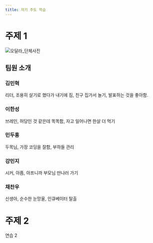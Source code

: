 ```yaml
---
title: 자기 주도 학습
---
```


# 주제 1

![오달라_단체사진](https://user-images.githubusercontent.com/30791915/50469242-e5931980-09ee-11e9-89e0-96e7556535c0.jpg)

## 팀원 소개

### 김민혁 
리더, 조용히 살기로 했다가 내기에 짐, 친구 집가서 놀기, 발표하는 것을 좋아함.

### 이한성 
브레인, 허당인 것 같은데 똑똑함, 자고 일어나면 한살 더 먹기

### 민두홍 
두목님, 가장 코딩을 잘함, 부하들 관리

### 강민지
시커, 아픔, 아프니까 부모님 만나러 가기

### 채찬우
신생아, 순수한 눈망울, 인큐베이터 탈출

# 주제 2

연습 2
